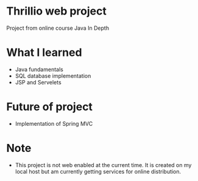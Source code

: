 # Thrillio web project
Project from online course Java In Depth

# What I learned
- Java fundamentals
- SQL database implementation
- JSP and Servelets

# Future of project
- Implementation of Spring MVC

# Note
- This project is not web enabled at the current time. It is created on my local host but am currently getting services for online distribution.
